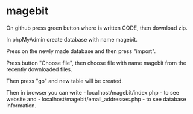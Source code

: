 # magebit

On github press green button where is written CODE, then download zip.

In phpMyAdmin create database with name magebit.

Press on the newly made database and then press "import".

Press button "Choose file", then choose file with name magebit from the recently downloaded files.

Then press "go" and new table will be created.

Then in browser you can write - localhost/magebit/index.php - to see website and - localhost/magebit/email_addresses.php - to see database information.
